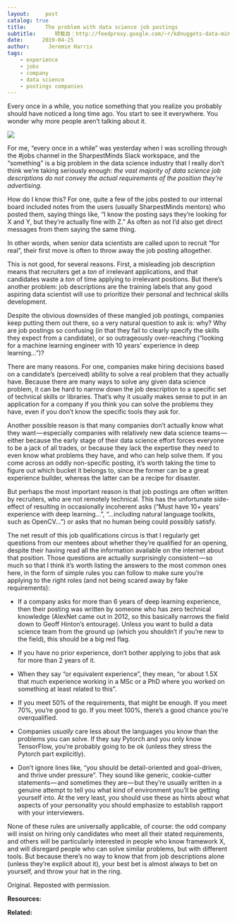 ```yaml
---
layout:     post
catalog: true
title:      The problem with data science job postings
subtitle:      转载自：http://feedproxy.google.com/~r/kdnuggets-data-mining-analytics/~3/HGP968faBug/problem-data-science-job-postings.html
date:      2019-04-25
author:      Jeremie Harris
tags:
    - experience
    - jobs
    - company
    - data science
    - postings companies
---
```


Every once in a while, you notice something that you realize you probably should have noticed a long time ago. You start to see it everywhere. You wonder why more people aren’t talking about it.

![](https://www.kdnuggets.com/wp-content/uploads/career-path.jpg)


For me, “every once in a while” was yesterday when I was scrolling through the #jobs channel in the SharpestMinds Slack workspace, and the “something” is a big problem in the data science industry that I really don’t think we’re taking seriously enough: *the vast majority of data science job descriptions do not convey the actual requirements of the position they’re advertising.*

How do I know this? For one, quite a few of the jobs posted to our internal board included notes from the users (usually SharpestMinds mentors) who posted them, saying things like, “I know the posting says they’re looking for X and Y, but they’re actually fine with Z.” As often as not I’d also get direct messages from them saying the same thing.

In other words, when senior data scientists are called upon to recruit “for real”, their first move is often to throw away the job posting altogether.

This is not good, for several reasons. First, a misleading job description means that recruiters get a *ton* of irrelevant applications, and that candidates waste a *ton* of time applying to irrelevant positions. But there’s another problem: job descriptions are the training labels that any good aspiring data scientist will use to prioritize their personal and technical skills development.

Despite the obvious downsides of these mangled job postings, companies keep putting them out there, so a very natural question to ask is: why? Why are job postings so confusing (in that they fail to clearly specify the skills they expect from a candidate), or so outrageously over-reaching (“looking for a machine learning engineer with 10 years’ experience in deep learning…”)?

There are many reasons. For one, companies make hiring decisions based on a candidate’s (perceived) ability to solve a real problem that they actually have. Because there are many ways to solve any given data science problem, it can be hard to narrow down the job description to a specific set of technical skills or libraries. That’s why it usually makes sense to put in an application for a company if you think you can solve the problems they have, even if you don’t know the specific tools they ask for.

Another possible reason is that many companies don’t actually know what they want — especially companies with relatively new data science teams — either because the early stage of their data science effort forces everyone to be a jack of all trades, or because they lack the expertise they need to even know what problems they have, and who can help solve them. If you come across an oddly non-specific posting, it’s worth taking the time to figure out which bucket it belongs to, since the former can be a great experience builder, whereas the latter can be a recipe for disaster.

But perhaps the most important reason is that job postings are often written by recruiters, who are not remotely technical. This has the unfortunate side-effect of resulting in occasionally incoherent asks (“Must have 10+ years’ experience with deep learning…”, “…including natural language toolkits, such as OpenCV…”) or asks that no human being could possibly satisfy.

The net result of this job qualifications circus is that I regularly get questions from our mentees about whether they’re qualified for an opening, despite their having read all the information available on the internet about that position. Those questions are actually surprisingly consistent — so much so that I think it’s worth listing the answers to the most common ones here, in the form of simple rules you can follow to make sure you’re applying to the right roles (and not being scared away by fake requirements):

- If a company asks for more than 6 years of deep learning experience, then their posting was written by someone who has zero technical knowledge (AlexNet came out in 2012, so this basically narrows the field down to Geoff Hinton’s entourage). Unless you want to build a data science team from the ground up (which you shouldn’t if you’re new to the field), this should be a big red flag.

- If you have no prior experience, don’t bother applying to jobs that ask for more than 2 years of it.

- When they say “or equivalent experience”, they mean, “or about 1.5X that much experience working in a MSc or a PhD where you worked on something at least related to this”.

- If you meet 50% of the requirements, that might be enough. If you meet 70%, you’re good to go. If you meet 100%, there’s a good chance you’re overqualified.

- Companies *usually* care less about the languages you know than the problems you can solve. If they say Pytorch and you only know TensorFlow, you’re probably going to be ok (unless they stress the Pytorch part explicitly).

- Don’t ignore lines like, “you should be detail-oriented and goal-driven, and thrive under pressure”. They sound like generic, cookie-cutter statements — and sometimes they are — but they’re usually written in a genuine attempt to tell you what kind of environment you’ll be getting yourself into. At the very least, you should use these as hints about what aspects of your personality you should emphasize to establish rapport with your interviewers.


None of these rules are universally applicable, of course: the odd company will insist on hiring only candidates who meet all their stated requirements, and others will be particularly interested in people who know framework X, and will disregard people who can solve similar problems, but with different tools. But because there’s no way to know that from job descriptions alone (unless they’re explicit about it), your best bet is almost always to bet on yourself, and throw your hat in the ring.

Original. Reposted with permission.

**Resources:**

**Related:**


